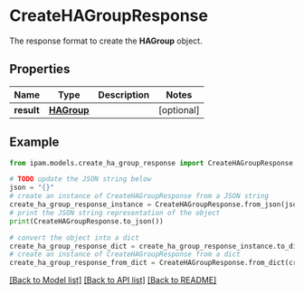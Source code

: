 # CreateHAGroupResponse

The response format to create the __HAGroup__ object.

## Properties

Name | Type | Description | Notes
------------ | ------------- | ------------- | -------------
**result** | [**HAGroup**](HAGroup.md) |  | [optional] 

## Example

```python
from ipam.models.create_ha_group_response import CreateHAGroupResponse

# TODO update the JSON string below
json = "{}"
# create an instance of CreateHAGroupResponse from a JSON string
create_ha_group_response_instance = CreateHAGroupResponse.from_json(json)
# print the JSON string representation of the object
print(CreateHAGroupResponse.to_json())

# convert the object into a dict
create_ha_group_response_dict = create_ha_group_response_instance.to_dict()
# create an instance of CreateHAGroupResponse from a dict
create_ha_group_response_from_dict = CreateHAGroupResponse.from_dict(create_ha_group_response_dict)
```
[[Back to Model list]](../README.md#documentation-for-models) [[Back to API list]](../README.md#documentation-for-api-endpoints) [[Back to README]](../README.md)


